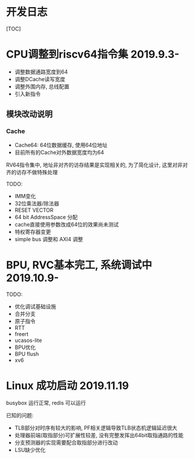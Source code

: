 开发日志
=================

[TOC]

# CPU调整到riscv64指令集 2019.9.3-

- 调整数据通路宽度到64
- 调整DCache读写宽度
- 调整外围内存, 总线配置
- 引入新指令

## 模块改动说明

### Cache

* Cache64: 64位数据缓存, 使用64位地址
* 目前所有的Cache对外数据宽度均为64

RV64指令集中, 地址非对齐的访存结果是实现相关的, 为了简化设计, 这里对非对齐的访存不做特殊处理

TODO:

* IMM变化 
* 32位乘法器/除法器 
* RESET VECTOR
* 64 bit AddressSpace 分配
* cache直接使用参数改成64位的效果尚未测试
* 特权寄存器变更
* simple bus 调整和 AXI4 调整 

# BPU, RVC基本完工, 系统调试中 2019.10.9-

TODO:

* 优化调试基础设施
* 合并分支
* 原子指令
* RTT
* freert
* ucasos-lite
* BPU优化
* BPU flush
* xv6


# Linux 成功启动 2019.11.19

busybox 运行正常, redis 可以运行

已知的问题:

* TLB部分对时序有较大的影响, PF相关逻辑导致TLB状态机逻辑延迟很大
* 处理器前端(取指部分)可扩展性较差, 没有完整发挥出64bit取指通路的性能
* 分支预测器的实现需要配合取指部分进行改动
* LSU缺少优化